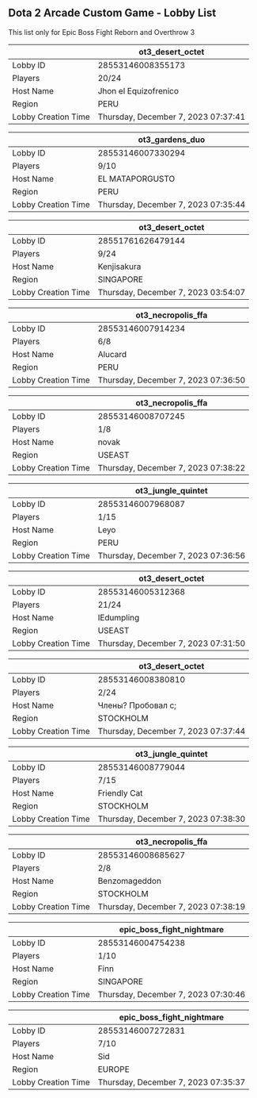 ## Dota 2 Arcade Custom Game - Lobby List

This list only for Epic Boss Fight Reborn and Overthrow 3

|  | ot3_desert_octet |
| ------ | ------ |
| Lobby ID | 28553146008355173 |
| Players | 20/24 |
| Host Name | Jhon el Equizofrenico |
| Region | PERU |
| Lobby Creation Time | Thursday, December 7, 2023 07:37:41 |


|  | ot3_gardens_duo |
| ------ | ------ |
| Lobby ID | 28553146007330294 |
| Players | 9/10 |
| Host Name | EL MATAPORGUSTO |
| Region | PERU |
| Lobby Creation Time | Thursday, December 7, 2023 07:35:44 |


|  | ot3_desert_octet |
| ------ | ------ |
| Lobby ID | 28551761626479144 |
| Players | 9/24 |
| Host Name | Kenjisakura |
| Region | SINGAPORE |
| Lobby Creation Time | Thursday, December 7, 2023 03:54:07 |


|  | ot3_necropolis_ffa |
| ------ | ------ |
| Lobby ID | 28553146007914234 |
| Players | 6/8 |
| Host Name | Alucard |
| Region | PERU |
| Lobby Creation Time | Thursday, December 7, 2023 07:36:50 |


|  | ot3_necropolis_ffa |
| ------ | ------ |
| Lobby ID | 28553146008707245 |
| Players | 1/8 |
| Host Name | novak |
| Region | USEAST |
| Lobby Creation Time | Thursday, December 7, 2023 07:38:22 |


|  | ot3_jungle_quintet |
| ------ | ------ |
| Lobby ID | 28553146007968087 |
| Players | 1/15 |
| Host Name | Leyo |
| Region | PERU |
| Lobby Creation Time | Thursday, December 7, 2023 07:36:56 |


|  | ot3_desert_octet |
| ------ | ------ |
| Lobby ID | 28553146005312368 |
| Players | 21/24 |
| Host Name | IEdumpling |
| Region | USEAST |
| Lobby Creation Time | Thursday, December 7, 2023 07:31:50 |


|  | ot3_desert_octet |
| ------ | ------ |
| Lobby ID | 28553146008380810 |
| Players | 2/24 |
| Host Name | Члены? Пробовал с; |
| Region | STOCKHOLM |
| Lobby Creation Time | Thursday, December 7, 2023 07:37:44 |


|  | ot3_jungle_quintet |
| ------ | ------ |
| Lobby ID | 28553146008779044 |
| Players | 7/15 |
| Host Name | Friendly Cat |
| Region | STOCKHOLM |
| Lobby Creation Time | Thursday, December 7, 2023 07:38:30 |


|  | ot3_necropolis_ffa |
| ------ | ------ |
| Lobby ID | 28553146008685627 |
| Players | 2/8 |
| Host Name | Benzomageddon |
| Region | STOCKHOLM |
| Lobby Creation Time | Thursday, December 7, 2023 07:38:19 |


|  | epic_boss_fight_nightmare |
| ------ | ------ |
| Lobby ID | 28553146004754238 |
| Players | 1/10 |
| Host Name | Finn |
| Region | SINGAPORE |
| Lobby Creation Time | Thursday, December 7, 2023 07:30:46 |


|  | epic_boss_fight_nightmare |
| ------ | ------ |
| Lobby ID | 28553146007272831 |
| Players | 7/10 |
| Host Name | Sid |
| Region | EUROPE |
| Lobby Creation Time | Thursday, December 7, 2023 07:35:37 |


